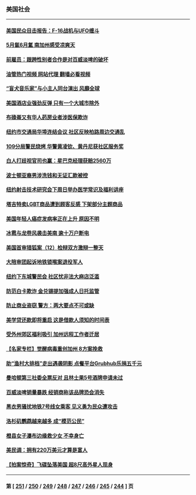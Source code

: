 ### 美国社会
---
#### [美国民众目击报告：F-16战机与UFO缠斗](../../pages/ncid1078160/n14017550.md?06170445) 
#### [5月氤6月氲 南加州感受凉爽天](../../pages/ncid1078160/n14017583.md?06170445) 
#### [前雇员：跟跨性别者合作是对百威淡啤的破坏](../../pages/ncid1078160/n14017504.md?06170445) 
#### [油管热门视频 网站代理 翻墙必看视频](http://138.2.39.72:81/youtube.html?epic-marker?06170445)
#### [“盲犬音乐家”与小主人同台演出 风靡全球](../../pages/ncid1078160/n14017346.md?06170445) 
#### [美国酒店业强劲反弹 只有一个大城市除外](../../pages/ncid1078160/n14017326.md?06170445) 
#### [布碌崙又有华人药房业者涉医保欺诈](../../pages/ncid1078160/n14017101.md?06170445) 
#### [纽约市交通局华埠连结会议 社区反映柏路周边交通乱](../../pages/ncid1078160/n14017161.md?06170445) 
#### [109分局警民烧烤 华警黄凌钦、黄丹尼获社区服务奖](../../pages/ncid1078160/n14017128.md?06170445) 
#### [白人打歧视官司也赢：星巴克经理获赔2560万](../../pages/ncid1078160/n14017141.md?06170445) 
#### [波士顿亚裔男涉洗钱和无证汇款被控](../../pages/ncid1078160/n14017100.md?06170445) 
#### [纽约射击技术研究会下周日举办医学常识及福利讲座](../../pages/ncid1078160/n14017168.md?06170445) 
#### [塔吉特卖LGBT商品遭到顾客反感 下架部分主题商品](../../pages/ncid1078160/n14017094.md?06170445) 
#### [美国年轻人癌症发病率正在上升 原因不明](../../pages/ncid1078160/n14017003.md?06170445) 
#### [冰雹与龙卷风袭击美南 逾十万户断电](../../pages/ncid1078160/n14016859.md?06170445) 
#### [美国首审猎狐案（12）检辩双方激辩一整天](../../pages/ncid1078160/n14016426.md?06170445) 
#### [大陪审团起诉地铁锁喉案退役军人](../../pages/ncid1078160/n14016415.md?06170445) 
#### [纽约下东城警民会 社区忧非法大麻店泛滥](../../pages/ncid1078160/n14016408.md?06170445) 
#### [防范白卡欺诈 金兑锡提加强成人日托监管](../../pages/ncid1078160/n14016398.md?06170445) 
#### [防止商业盗窃 警方：两大要点不可或缺](../../pages/ncid1078160/n14016350.md?06170445) 
#### [美学贷还款即将重启 这是借款人须知的时间表](../../pages/ncid1078160/n14016290.md?06170445) 
#### [受外州郊区福利吸引 加州远程工作者迁居](../../pages/ncid1078160/n14016266.md?06170445) 
#### [【名家专栏】觉醒病毒重创加州 8方案挽救](../../pages/ncid1078160/n14016042.md?06170445) 
#### [助“渔村大排档”走出遇袭阴影 点餐平台Grubhub乐捐五千元](../../pages/ncid1078160/n14015721.md?06170445) 
#### [曼哈顿第三社委全票反对 且林士果5号酒牌申请未过](../../pages/ncid1078160/n14015723.md?06170445) 
#### [百威淡啤销量暴跌 经销商称该品牌恐会消失](../../pages/ncid1078160/n14015564.md?06170445) 
#### [黑衣男骚扰地铁7号线女乘客 见义勇为民众遭攻击](../../pages/ncid1078160/n14015729.md?06170445) 
#### [洛杉矶鹦鹉越来越多 成“模范公民”](../../pages/ncid1078160/n14015618.md?06170445) 
#### [橙县女子瀑布边缘救少女 不幸身亡](../../pages/ncid1078160/n14015598.md?06170445) 
#### [美民调：拥有220万美元才算是富人](../../pages/ncid1078160/n14015508.md?06170445) 
#### [【拍案惊奇】飞碟坠落美国 超8尺高外星人现身](../../pages/ncid1078160/n14015384.md?06170445) 

---
#### 第 [ [251](./251.md?06170445) / [250](./250.md?06170445) / [249](./249.md?06170445) / [248](./248.md?06170445) / [247](./247.md?06170445) / [246](./246.md?06170445) / [245](./245.md?06170445) / [244](./244.md?06170445) ] 页
